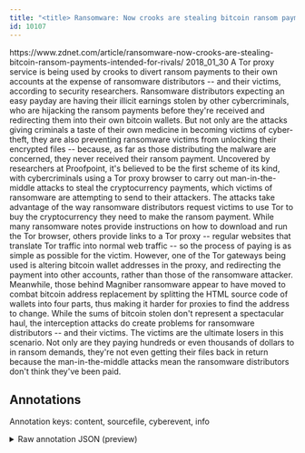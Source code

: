```yaml
---
title: "<title> Ransomware: Now crooks are stealing bitcoin ransom payments intended for rivals  </title>"
id: 10107
---
```


<title> Ransomware: Now crooks are stealing bitcoin ransom payments intended for rivals  </title>
<source> https://www.zdnet.com/article/ransomware-now-crooks-are-stealing-bitcoin-ransom-payments-intended-for-rivals/ </source>
<date> 2018_01_30 </date>
<text>
A Tor proxy service is being used by crooks to divert ransom payments to their own accounts at the expense of ransomware distributors -- and their victims, according to security researchers.
 Ransomware distributors expecting an easy payday are having their illicit earnings stolen by other cybercriminals, who are hijacking the ransom payments before they're received and redirecting them into their own bitcoin wallets.
But not only are the attacks giving criminals a taste of their own medicine in becoming victims of cyber-theft, they are also preventing ransomware victims from unlocking their encrypted files -- because, as far as those distributing the malware are concerned, they never received their ransom payment.
 Uncovered by researchers at Proofpoint, it's believed to be the first scheme of its kind, with cybercriminals using a Tor proxy browser to carry out man-in-the-middle attacks to steal the cryptocurrency payments, which victims of ransomware are attempting to send to their attackers.
The attacks take advantage of the way ransomware distributors request victims to use Tor to buy the cryptocurrency they need to make the ransom payment. While many ransomware notes provide instructions on how to download and run the Tor browser, others provide links to a Tor proxy -- regular websites that translate Tor traffic into normal web traffic -- so the process of paying is as simple as possible for the victim.
However, one of the Tor gateways being used is altering bitcoin wallet addresses in the proxy, and redirecting the payment into other accounts, rather than those of the ransomware attacker.
 Meanwhile, those behind Magniber ransomware appear to have moved to combat bitcoin address replacement by splitting the HTML source code of wallets into four parts, thus making it harder for proxies to find the address to change.
While the sums of bitcoin stolen don't represent a spectacular haul, the interception attacks do create problems for ransomware distributors -- and their victims.
The victims are the ultimate losers in this scenario. Not only are they paying hundreds or even thousands of dollars to in ransom demands, they're not even getting their files back in return because the man-in-the-middle attacks mean the ransomware distributors don't think they've been paid.
</text>



## Annotations

Annotation keys: content, sourcefile, cyberevent, info

<details>
<summary>Raw annotation JSON (preview)</summary>

```json
{
  "content": "A Tor proxy service is being used by crooks to divert ransom payments to their own accounts at the expense of ransomware distributors -- and their victims, according to security researchers.  Ransomware distributors expecting an easy payday are having their illicit earnings stolen by other cybercriminals, who are hijacking the ransom payments before they're received and redirecting them into their own bitcoin wallets. But not only are the attacks giving criminals a taste of their own medicine in becoming victims of cyber-theft, they are also preventing ransomware victims from unlocking their encrypted files -- because, as far as those distributing the malware are concerned, they never received their ransom payment.  Uncovered by researchers at Proofpoint, it's believed to be the first scheme of its kind, with cybercriminals using a Tor proxy browser to carry out man-in-the-middle attacks to steal the cryptocurrency payments, which victims of ransomware are attempting to send to their attackers. The attacks take advantage of the way ransomware distributors request victims to use Tor to buy the cryptocurrency they need to make the ransom payment. While many ransomware notes provide instructions on how to download and run the Tor browser, others provide links to a Tor proxy -- regular websites that translate Tor traffic into normal web traffic -- so the process of paying is as simple as possible for the victim. However, one of the Tor gateways being used is altering bitcoin wallet addresses in the proxy, and redirecting the payment into other accounts, rather than those of the ransomware attacker.  Meanwhile, those behind Magniber ransomware appear to have moved to combat bitcoin address replacement by splitting the HTML source code of wallets into four parts, thus making it harder for proxies to find the address to change. While the sums of bitcoin stolen don't represent a spectacular haul, the interception attacks do create problems for ransomware distributors -- and their victims. The victims are the ultimate losers in this scenario. Not only are they paying hundreds or even thousands of dollars to in ransom demands, they're not even getting their files back in return because the man-in-the-middle attacks mean the ransomware distributors don't think they've been paid.",
  "sourcefile": "10107.txt",
  "cyberevent": {
    "hopper": [
      {
        "index": 0,
        "relation": "Same",
        "events": [
          {
            "index": "E9",
            "type": "Attack",
            "realis": "Generic",
            "nugget": {
              "startOffset": 2088,
              "index": "T26",
              "endOffset": 2094,
              "text": "paying"
            },
            "argument": [
              {
                "index": "T29",
                "text": "hundreds",
                "endOffset": 2103,
                "role": {
                  "type": "Price"
                },
                "startOffset": 2095,
                "type": "Money"
              },
              {
                "index": "T28",
                "text": "thousands of dollars",
                "endOffset": 2132,
                "role": {
                  "type": "Price"
                },
                "startOffset": 2112,
                "type": "Money"
              },
              {
                "index": "T27",
                "text": "they",
                "endOffset": 2087,
                "role": {
                  "type": "Victim"
                },
                "startOffset": 2083,
                "type": "Person"
              }
            ],
            "subtype": "Ransom"
          },
          {
            "index": "E11",
            "type": "Attack",
            "realis": "Generic",
            "nugget": {
              "startOffset": 2298,
              "index": "T31",
              "endOffset": 2307,
              "text": "been paid"
            },
            "argument": [
              {
 
```
</details>
